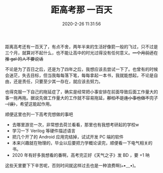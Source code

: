 ﻿---
title: 距高考那 一百天
date: 2020-2-26 11:31:56
categories:
- 生活
tags:
- 高考
- 目标
- 随笔
---

距离高考还有一百天了，有点不舍，两年半来的生活好像箭一般的飞过，只不过是三个月，就算对不起什么，也不能让高中的时光过得没有任何意义。<del>一个月前还在推 gal 的人不要说话</del>

<!-- more -->

不论是为了百日之后，还是为了四年之后，我想应该去尝试一下了。也曾有的时候会迷茫，失去目标，但当我每每落下笔，每每拿起一本书，我就能想起，不论是自由，还是责任，只要至少其一存在，就应该去努力。

也得克服一下自己的拖延症了，确实是经常把小事安排在前面导致后面工作量大的事一拖再拖。据说先做工作量大的工作就不容易拖延，<del>那怕不是连小事也做不完了（误）</del>，希望这能起作用。

顺便这里也列一下高考完想做的事吧
- 去哪里游览一次，非常想去荷兰看看，那里也有我想考研起的学校w
- 学习一下 Verilog 等硬件描述语言
- 把几个开了的 Android 应用完结掉，试试开发 PC 端的软件
- 本来兴趣就在物理的，毕业以后要把力学概论读完，顺便看一下电气相关的书。
- 2020 年有好多我想看的番啊，高考完正好《天气之子》发 BD ，要 +1 呐

这些天里要下下辛苦呢，否则时间就这样过去也是一种浪费啊(๑•﹏•)。